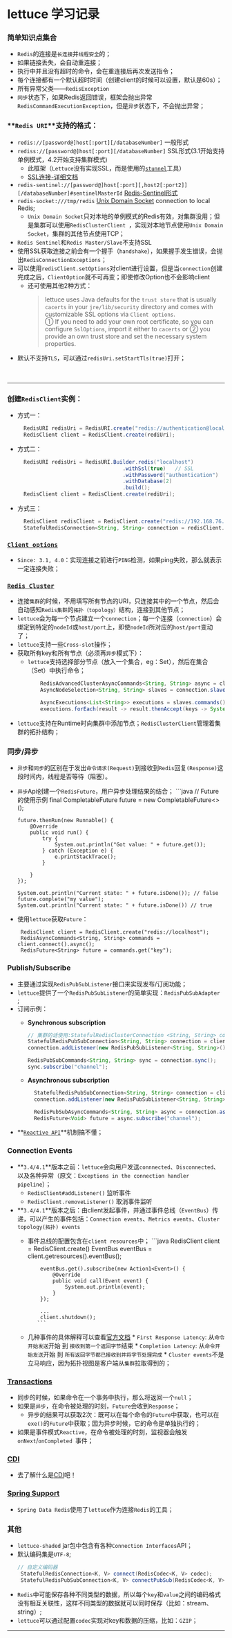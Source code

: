 # lettuce 学习记录
### 简单知识点集合
* `Redis`的连接是`长连接`并`线程安全`的；
* 如果链接丢失，会自动重连接；
* 执行中并且没有超时的命令，会在重连接后再次发送指令；
* 每个连接都有一个默认超时时间（创建client的时候可以设置，默认是60s）；
* 所有异常父类——`RedisException`
* `同步`状态下，如果Redis返回错误，框架会抛出异常`RedisCommandExecutionException`，但是`异步`状态下，不会抛出异常；

### **`Redis URI`**支持的格式：

  * `redis://[password@]host[:port][/databaseNumber]`   一般形式
  * `rediss://[password@]host[:port][/databaseNumber]`  SSL形式(3.1开始支持单例模式，4.2开始支持集群模式)
    * 此框架（`Lettuce`没有实现SSL，而是使用的[`stunnel`][stunnel]工具）
    * [SSL连接-详细文档][SSL]
  * `redis-sentinel://[password@]host[:port][,host2[:port2]][/databaseNumber]#sentinelMasterId` [Redis-Sentinel形式](https://blog.csdn.net/men_wen/article/details/72724406)
  * `redis-socket:///tmp/redis`  [Unix Domain Socket][UDS] connection to local Redis;
    *   `Unix Domain Socket`只对本地的单例模式的Redis有效，对集群没用；但是集群可以使用`RedisClusterClient `，实现对本地节点使用`Unix Domain Socket`，集群的其他节点使用TCP；
* `Redis Sentinel`和`Redis Master/Slave`不支持SSL
* 使用SSL获取连接之前会有一个握手（`handshake`），如果握手发生错误，会抛出`RedisConnectionExceptions`；
* 可以使用`redisClient.setOptions`对client进行设置，但是当`connection`创建完成之后，`ClientOption`就不可再变；即使修改Option也不会影响client
  * 还可使用其他2种方式：
      > lettuce uses Java defaults for the `trust store` that is usually `cacerts` in your `jre/lib/security` directory and comes with customizable SSL options via `Client options`.  
        ① If you need to add your own root certificate, so you can configure `SslOptions`, import it either to `cacerts` or ② you provide an own trust store and set the necessary system properties.
* 默认不支持`TLS`，可以通过`redisUri.setStartTls(true)`打开；<br> <br> <br>

***

### **创建`RedisClient`实例**：
  * 方式一：
      ````java
        RedisURI redisUri = RedisURI.create("redis://authentication@localhost/2");
        RedisClient client = RedisClient.create(rediUri);
      ````
  * 方式二：
      ````java
        RedisURI redisUri = RedisURI.Builder.redis("localhost")
                                        .withSsl(true)   // SSL
                                        .withPassword("authentication")
                                        .withDatabase(2)
                                        .build();
        RedisClient client = RedisClient.create(rediUri);
      ````
  * 方式三：
      ````java
        RedisClient redisClient = RedisClient.create("redis://192.168.76.130:6379/0");
        StatefulRedisConnection<String, String> connection = redisClient.connect();
      ````

### **[`Client options`][ClientOptions]**
  * `Since: 3.1, 4.0`：实现连接之前进行`PING`检测，如果ping失败，那么就表示一定连接失败；

### **[`Redis Cluster`][RedisCluster]**
  * 连接`集群`的时候，不用填写所有节点的URI，只连接其中的一个节点，然后会自动感知`Redis集群`的`拓扑（topology）`结构，连接到其他节点；
  * `lettuce`会为每一个节点建立一个`connection`；每一个连接（`connection`）会绑定到特定的`nodeId`或`host/port`上，即使`nodeId`所对应的`host/port`变动了；
  * `lettuce`支持一些`Cross-slot`操作；
  * 获取所有key和所有节点（必须再`异步`模式下）：
    * `lettuce`支持选择部分节点（放入一个集合，eg：Set），然后在集合（Set）中执行命令；
        ```java
            RedisAdvancedClusterAsyncCommands<String, String> async = clusterClient.connect().async();
            AsyncNodeSelection<String, String> slaves = connection.slaves();

            AsyncExecutions<List<String>> executions = slaves.commands().keys("*");
            executions.forEach(result -> result.thenAccept(keys -> System.out.println(keys)));
        ```
  * `lettuce`支持在Runtime时向集群中添加节点；`RedisClusterClient`管理着集群的拓扑结构；

### **同步/异步**
  * `异步`和`同步`的区别在于发出`命令请求(Request)`到接收到`Redis`回复`(Response)`这段时间内，线程是否等待（阻塞）。
  * `异步`Api创建一个`RedisFuture`，用户异步处理结果的结合；
        ```java
        // Future的使用示例
        final CompletableFuture<String> future = new CompletableFuture<>();

        future.thenRun(new Runnable() {
            @Override
            public void run() {
                try {
                    System.out.println("Got value: " + future.get());
                } catch (Exception e) {
                    e.printStackTrace();
                }

            }
        });

        System.out.println("Current state: " + future.isDone()); // false
        future.complete("my value");
        System.out.println("Current state: " + future.isDone()) // true
* 使用`lettuce`获取`Future`：
    ```
     RedisClient client = RedisClient.create("redis://localhost");
     RedisAsyncCommands<String, String> commands = client.connect().async();
     RedisFuture<String> future = commands.get("key");
    ```

### **Publish/Subscribe**
* 主要通过实现`RedisPubSubListener`接口来实现发布/订阅功能；
* `lettuce`提供了一个`RedisPubSubListener`的简单实现：`RedisPubSubAdapter `;
* 订阅示例：
    * **Synchronous subscription**  

        ```java
        // 集群的话使用:StatefulRedisClusterConnection <String, String> connection = redisClusterClient.connectPubSub()
        StatefulRedisPubSubConnection<String, String> connection = client.connectPubSub();
        connection.addListener(new RedisPubSubListener<String, String>() { ... })

        RedisPubSubCommands<String, String> sync = connection.sync();
        sync.subscribe("channel");
        ```
  * **Asynchronous subscription**
      ```java
        StatefulRedisPubSubConnection<String, String> connection = client.connectPubSub()
        connection.addListener(new RedisPubSubListener<String, String>() { ... })

        RedisPubSubAsyncCommands<String, String> async = connection.async();
        RedisFuture<Void> future = async.subscribe("channel");

* **[`Reactive API`][ReactiveAPI]**机制搞不懂；

### Connection Events
* **`3.4/4.1`**版本之前：`lettuce`会向用户发送`connnected`、`Disconnected`、  以及各种异常（原文：`Exceptions in the connection handler pipeline`）；
  * `RedisClient#addListener()`   监听事件
  * `RedisClient.removeListener()`  取消事件监听
* **`3.4/4.1`**版本之后：由client发起事件，并通过事件总线（`EventBus`）传递，可以产生的事件包括：`Connection events`、`Metrics events`、`Cluster topology(拓扑) events`
  * 事件总线的配置包含在`client resources`中；
           ```java
            RedisClient client = RedisClient.create()
            EventBus eventBus = client.getresources().eventBus();

            eventBus.get().subscribe(new Action1<Event>() {
                @Override
                public void call(Event event) {
                    System.out.println(event);
                }
            });

            ...
            client.shutdown();
           ```
  * 几种事件的具体解释可以查看[官方文档][connectionEvent]
        * `First Response Latency`: 从`命令开始发送`开始 到 `接收到第一个返回字节`结束
        * `Completion Latency`: 从`命令开始发送`开始 到 `所有返回字节都已接收到并将字节处理完成`
        * `Cluster events`不是立马响应，因为拓扑视图是客户端从`集群`拉取得到的；  

### [Transactions][Transactions]
* 同步的时候，如果命令在一个事务中执行，那么将返回一个`null`；
* 如果是`异步`，在命令被处理的时刻，`Future`会收到`Response`；
  * 异步的结果可以获取2次：既可以在每个命令的`Future`中获取，也可以在`exe()`的`Future`中获取；因为异步时候，它的命令是单独执行的；
* 如果是事件模式`Reactive`，在命令被处理的时刻，监视器会触发`onNext`/`onCompleted `事件；  

### [CDI][CDI]
* 去了解什么是[<u>CDI</u>][CDI]吧！

### [Spring Support][]
* `Spring Data Redis`使用了`lettuce`作为连接`Redis`的工具；

### 其他
* `lettuce-shaded` jar包中包含有各种`Connection Interfaces`API；
* 默认编码集是`UTF-8`;
   ```java
   // 自定义编码器
    StatefulRedisConnection<K, V> connect(RedisCodec<K, V> codec);
    StatefulRedisPubSubConnection<K, V> connectPubSub(RedisCodec<K, V> codec);
    ```
* `Redis`中可能保存各种不同类型的数据，所以每个`key`和`value`之间的编码格式没有相互关联性，这样不同类型的数据就可以同时保存（比如：stream、string）;
* `lettuce`可以通过配置`codec`实现对key和数据的压缩，比如：`GZIP`；

---
[Spring Support]:https://github.com/lettuce-io/lettuce-core/wiki/Spring-Support
[CDI]:https://www.cdicorp.com/
[Transactions]:https://github.com/lettuce-io/lettuce-core/wiki/Transactions
[connectionEvent]: https://github.com/lettuce-io/lettuce-core/wiki/Connection-Events
[ReactiveAPI]:https://github.com/lettuce-io/lettuce-core/wiki/Pub-Sub
[RedisCluster]:https://github.com/lettuce-io/lettuce-core/wiki/Redis-Cluster  "集群连接"
[ClientOptions]:https://github.com/lettuce-io/lettuce-core/wiki/Client-options  "各种client参数设置"
[UDS]:https://blog.csdn.net/z2066411585/article/details/78966434/ "Unix进程间通信"
[SSL]:https://github.com/lettuce-io/lettuce-core/wiki/SSL-Connections
[stunnel]:https://github.com/StarzoneCN/summary-documents/blob/master/%E7%BD%91%E7%BB%9C/stunnel-SSL%E5%B7%A5%E5%85%B7.md
